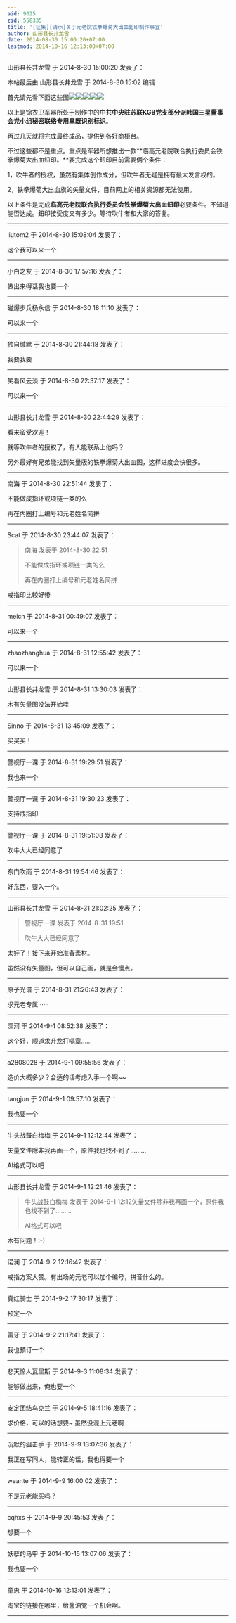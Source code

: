 ```yaml
---
aid: 9025
zid: 558335
title: '[征集][请示]关于元老院铁拳爆菊大出血鈕印制作事宜'
author: 山形县长井龙雪
date: 2014-08-30 15:00:20+07:00
lastmod: 2014-10-16 12:13:00+07:00
---
```


山形县长井龙雪 于 2014-8-30 15:00:20 发表了：

本帖最后由 山形县长井龙雪 于 2014-8-30 15:02 编辑 

首先请先看下面这些图![](https://cdn.jsdelivr.net/gh/lzjluzijie/beichao@main/img/094530h3odkp2ezokpo66d.gif)![](https://cdn.jsdelivr.net/gh/lzjluzijie/beichao@main/img/210153cl4744id2eyi3u42.jpg)![](https://cdn.jsdelivr.net/gh/lzjluzijie/beichao@main/img/210154q6q7cq6sacokfrjr.jpg)![](https://cdn.jsdelivr.net/gh/lzjluzijie/beichao@main/img/215954xb42ew8wczgtuzcb.jpg)![](https://cdn.jsdelivr.net/gh/lzjluzijie/beichao@main/img/215956l8ocnx454t4bdza5.jpg)

以上是锦衣卫军器所处于制作中的**中共中央驻苏联KGB党支部分派韩国三星董事会党小组秘密联络专用章既识别标识**。

再过几天就将完成最终成品，提供到各奸商柜台。

不过这些都不是重点。重点是军器所想推出一款**临高元老院联合执行委员会铁拳爆菊大出血鈕印。**要完成这个鈕印目前需要俩个条件：

1，吹牛者的授权，虽然有集体创作成分，但吹牛者无疑是拥有最大发言权的。

2，铁拳爆菊大出血旗的矢量文件，目前网上的相关资源都无法使用。

以上条件是完成**临高元老院联合执行委员会铁拳爆菊大出血鈕印**必要条件。不知道能否达成。鈕印接受度又有多少。等待吹牛者和大家的答复。

---------

liutom2 于 2014-8-30 15:08:04 发表了：

这个我可以来一个

---------

小白之友 于 2014-8-30 17:57:16 发表了：

做出来得话我也要一个

---------

磁爆步兵杨永信 于 2014-8-30 18:11:10 发表了：

可以来一个

---------

独自缄默 于 2014-8-30 21:44:18 发表了：

我要我要

---------

笑看风云淡 于 2014-8-30 22:37:17 发表了：

可以来一个

---------

山形县长井龙雪 于 2014-8-30 22:44:29 发表了：

看来蛮受欢迎！

就等吹牛者的授权了，有人能联系上他吗？

另外最好有兄弟能找到矢量版的铁拳爆菊大出血图，这样进度会快很多。

---------

南海 于 2014-8-30 22:51:44 发表了：

不能做成指环或项链一类的么

再在内圈打上编号和元老姓名简拼

---------

Scat 于 2014-8-30 23:44:07 发表了：

> 南海 发表于 2014-8-30 22:51
> 
> 不能做成指环或项链一类的么
> 
> 再在内圈打上编号和元老姓名简拼



戒指印比较好带

---------

meicn 于 2014-8-31 00:49:07 发表了：

可以来一个

---------

zhaozhanghua 于 2014-8-31 12:55:42 发表了：

可以来一个

---------

山形县长井龙雪 于 2014-8-31 13:30:03 发表了：

木有矢量图没法开始哇

---------

Sinno 于 2014-8-31 13:45:09 发表了：

买买买！

---------

警视厅一课 于 2014-8-31 19:29:51 发表了：

我也来一个

---------

警视厅一课 于 2014-8-31 19:30:23 发表了：

支持戒指印

---------

警视厅一课 于 2014-8-31 19:51:08 发表了：

吹牛大大已经同意了

---------

东门吹雨 于 2014-8-31 19:54:46 发表了：

好东西，要入一个。

---------

山形县长井龙雪 于 2014-8-31 21:02:25 发表了：

> 警视厅一课 发表于 2014-8-31 19:51
> 
> 吹牛大大已经同意了



太好了！接下来开始准备素材。

虽然没有矢量图，但可以自己画，就是会慢点。

---------

原子光谱 于 2014-8-31 21:26:43 发表了：

求元老专属······

---------

深河 于 2014-9-1 08:52:38 发表了：

这个好，顺道求升龙打嗝章……

---------

a2808028 于 2014-9-1 09:55:56 发表了：

造价大概多少？合适的话考虑入手一个啊~~

---------

tangjun 于 2014-9-1 09:57:10 发表了：

我也要一个

---------

牛头战鼓白梅梅 于 2014-9-1 12:12:44 发表了：

矢量文件除非我再画一个，原件我也找不到了.........

AI格式可以吧

---------

山形县长井龙雪 于 2014-9-1 12:21:46 发表了：

> 牛头战鼓白梅梅 发表于 2014-9-1 12:12矢量文件除非我再画一个，原件我也找不到了.........
> 
> AI格式可以吧



木有问题！:-)

---------

诺澜 于 2014-9-2 12:16:42 发表了：

戒指方案大赞。有出场的元老可以加个编号，拼音什么的。

---------

真红骑士 于 2014-9-2 17:30:17 发表了：

预定一个

---------

雷牙 于 2014-9-2 21:17:41 发表了：

我也预订一个

---------

悲天怜人瓦里斯 于 2014-9-3 11:08:34 发表了：

能够做出来，俺也要一个

---------

安定团结鸟克兰 于 2014-9-5 18:41:16 发表了：

求价格，可以的话想要~ 虽然没混上元老啊

---------

沉默的狙击手 于 2014-9-9 13:07:36 发表了：

我正在写同人，能转正的话，我也得要一个

---------

weante 于 2014-9-9 16:00:02 发表了：

不是元老能买吗？

---------

cqhxs 于 2014-9-9 20:45:53 发表了：

想要一个

---------

妖孽的马甲 于 2014-10-15 13:07:06 发表了：

我也要一个

---------

童忠 于 2014-10-16 12:13:01 发表了：

淘宝的链接在哪里，给酱油党一个机会啊。

---------

